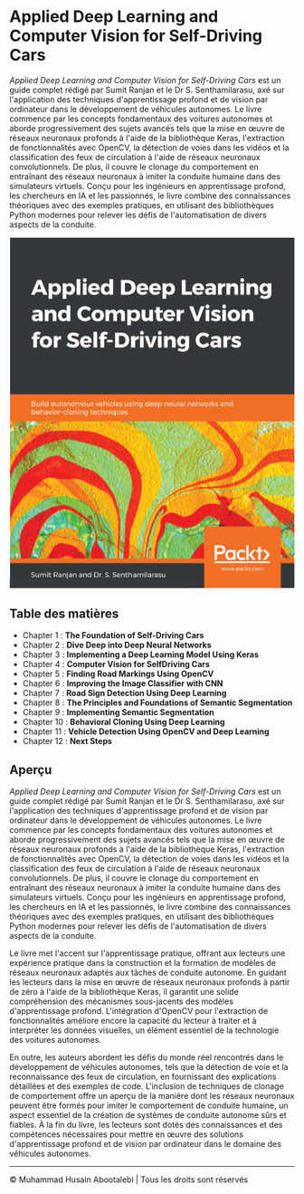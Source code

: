 <!-- ©©©©©©©©©©©©©©©©©©©©©©©© All Rights Are Reserved By Muhammad Husain Abootalebi ©©©©©©©©©©©©©©©©©©©©©©©©©©©©©©©©©© -->

# Applied Deep Learning and Computer Vision for Self-Driving Cars

*Applied Deep Learning and Computer Vision for Self-Driving Cars* est un guide complet rédigé par Sumit Ranjan et le Dr S. Senthamilarasu, axé sur l'application des techniques d'apprentissage profond et de vision par ordinateur dans le développement de véhicules autonomes. Le livre commence par les concepts fondamentaux des voitures autonomes et aborde progressivement des sujets avancés tels que la mise en œuvre de réseaux neuronaux profonds à l'aide de la bibliothèque Keras, l'extraction de fonctionnalités avec OpenCV, la détection de voies dans les vidéos et la classification des feux de circulation à l'aide de réseaux neuronaux convolutionnels. De plus, il couvre le clonage du comportement en entraînant des réseaux neuronaux à imiter la conduite humaine dans des simulateurs virtuels. Conçu pour les ingénieurs en apprentissage profond, les chercheurs en IA et les passionnés, le livre combine des connaissances théoriques avec des exemples pratiques, en utilisant des bibliothèques Python modernes pour relever les défis de l'automatisation de divers aspects de la conduite.

![Applied Deep Learning and Computer Vision for Self-Driving Cars](../../assets/Books/Book%20Covers/00%20-%201%20-%20Applied%20DL%20-%20CV%20for%20SDC.webp)

## Table des matières

* Chapter 1 : **The Foundation of Self-Driving Cars**
* Chapter 2 : **Dive Deep into Deep Neural Networks**
* Chapter 3 : **Implementing a Deep Learning Model Using Keras**
* Chapter 4 : **Computer Vision for SelfDriving Cars**
* Chapter 5 : **Finding Road Markings Using OpenCV**
* Chapter 6 : **Improving the Image Classifier with CNN**
* Chapter 7 : **Road Sign Detection Using Deep Learning**
* Chapter 8 : **The Principles and Foundations of Semantic Segmentation**
* Chapter 9 : **Implementing Semantic Segmentation**
* Chapter 10 : **Behavioral Cloning Using Deep Learning**
* Chapter 11 : **Vehicle Detection Using OpenCV and Deep Learning**
* Chapter 12 : **Next Steps**

## Aperçu

*Applied Deep Learning and Computer Vision for Self-Driving Cars* est un guide complet rédigé par Sumit Ranjan et le Dr S. Senthamilarasu, axé sur l'application des techniques d'apprentissage profond et de vision par ordinateur dans le développement de véhicules autonomes. Le livre commence par les concepts fondamentaux des voitures autonomes et aborde progressivement des sujets avancés tels que la mise en œuvre de réseaux neuronaux profonds à l'aide de la bibliothèque Keras, l'extraction de fonctionnalités avec OpenCV, la détection de voies dans les vidéos et la classification des feux de circulation à l'aide de réseaux neuronaux convolutionnels. De plus, il couvre le clonage du comportement en entraînant des réseaux neuronaux à imiter la conduite humaine dans des simulateurs virtuels. Conçu pour les ingénieurs en apprentissage profond, les chercheurs en IA et les passionnés, le livre combine des connaissances théoriques avec des exemples pratiques, en utilisant des bibliothèques Python modernes pour relever les défis de l'automatisation de divers aspects de la conduite.

Le livre met l'accent sur l'apprentissage pratique, offrant aux lecteurs une expérience pratique dans la construction et la formation de modèles de réseaux neuronaux adaptés aux tâches de conduite autonome. En guidant les lecteurs dans la mise en œuvre de réseaux neuronaux profonds à partir de zéro à l'aide de la bibliothèque Keras, il garantit une solide compréhension des mécanismes sous-jacents des modèles d'apprentissage profond. L'intégration d'OpenCV pour l'extraction de fonctionnalités améliore encore la capacité du lecteur à traiter et à interpréter les données visuelles, un élément essentiel de la technologie des voitures autonomes.

En outre, les auteurs abordent les défis du monde réel rencontrés dans le développement de véhicules autonomes, tels que la détection de voie et la reconnaissance des feux de circulation, en fournissant des explications détaillées et des exemples de code. L'inclusion de techniques de clonage de comportement offre un aperçu de la manière dont les réseaux neuronaux peuvent être formés pour imiter le comportement de conduite humaine, un aspect essentiel de la création de systèmes de conduite autonome sûrs et fiables. À la fin du livre, les lecteurs sont dotés des connaissances et des compétences nécessaires pour mettre en œuvre des solutions d'apprentissage profond et de vision par ordinateur dans le domaine des véhicules autonomes. 

---

© Muhammad Husain Abootalebi | Tous les droits sont réservés

<!-- ©©©©©©©©©©©©©©©©©©©©©©©© All Rights Are Reserved By Muhammad Husain Abootalebi ©©©©©©©©©©©©©©©©©©©©©©©©©©©©©©©©©© -->
